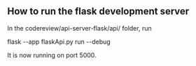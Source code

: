 ## How to run the flask development server

In the codereview/api-server-flask/api/ folder, run 

flask --app flaskApi.py run --debug

It is now running on port 5000.
